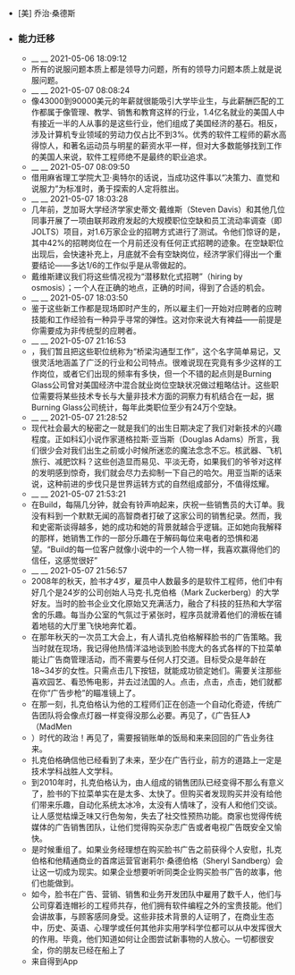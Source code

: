 - [美] 乔治·桑德斯
- ### 能力迁移
    - __ __ 2021-05-06 18:09:12
    - 所有的说服问题本质上都是领导力问题，所有的领导力问题本质上就是说服问题。
    - __ __ 2021-05-07 08:08:24
    - 像43000到90000美元的年薪就很能吸引大学毕业生，与此薪酬匹配的工作都属于像管理、教学、销售和教育这样的行业，1.4亿名就业的美国人中有接近一半的人从事的是这些行业，他们组成了美国经济的基石。相反，涉及计算机专业领域的劳动力仅占比不到3%。优秀的软件工程师的薪水高得惊人，和著名运动员与明星的薪资水平一样，但对大多数能够找到工作的美国人来说，软件工程师绝不是最终的职业追求。
    - __ __ 2021-05-07 08:09:50
    - 借用麻省理工学院大卫·奥特尔的话说，当成功这件事以“决策力、直觉和说服力”为标准时，勇于探索的人定将胜出。
    - __ __ 2021-05-07 18:03:28
    - 几年前，芝加哥大学经济学家史蒂文·戴维斯（Steven Davis）和其他几位同事开展了一项由联邦政府发起的大规模职位空缺和员工流动率调查（即JOLTS）项目，对1.6万家企业的招聘方式进行了测试。令他们惊讶的是，其中42%的招聘岗位在一个月前还没有任何正式招聘的迹象。在空缺职位出现后，会快速补充上，月底就不会有空缺岗位，经济学家们得出一个重要结论——多达1/6的工作似乎是从零做起的。
    - 戴维斯建议我们将这些情况视为“潜移默化式招聘”（hiring by osmosis）；一个人在正确的地点，正确的时间，得到了合适的机会。
    - __ __ 2021-05-07 18:03:50
    - 鉴于这些新工作都是现场即时产生的，所以雇主们一开始对应聘者的应聘技能和工作经验有一种异乎寻常的弹性。这对你来说大有裨益——前提是你需要成为非传统型的应聘者。
    - __ __ 2021-05-07 21:16:53
    - ，我们暂且把这些职位统称为“桥梁沟通型工作”，这个名字简单易记，又很灵活地涵盖了广泛的行业和公司特点。很难说现在究竟有多少这样的工作岗位，或者它们出现的频率有多快，但一个不错的起点则是Burning Glass公司曾对美国经济中混合就业岗位空缺状况做过粗略估计。这些职位需要将某些技术专长与大量非技术方面的洞察力有机结合在一起，据Burning Glass公司统计，每年此类职位至少有24万个空缺。
    - __ __ 2021-05-07 21:28:52
    - 现代社会最大的秘密之一就是我们的出生日期决定了我们对新技术的兴趣程度。正如科幻小说作家道格拉斯·亚当斯（Douglas Adams）所言，我们很少会对我们出生之前或小时候所迷恋的魔法念念不忘。核武器、飞机旅行、减肥饮料？这些创造显而易见、平淡无奇，如果我们的爷爷对这样的发明感到惊奇，我们就会尽力去抑制一下自己的哈欠。用亚当斯的话来说，这种前进的步伐只是世界运转方式的自然组成部分，不值得炫耀。
    - __ __ 2021-05-07 21:53:21
    - 在Build，每隔几分钟，就会有铃声响起来，庆祝一些销售员的大订单。我没有料到一个默默无闻的高智商者打破了这家公司的销售纪录。然而，我和史密斯谈得越多，她的成功和她的背景就越合乎逻辑。正如她向我解释的那样，她销售工作的一部分乐趣在于解码每位来电者的恐惧和渴望。“Build的每一位客户就像小说中的一个人物一样，我喜欢赢得他们的信任，这感觉很好”
    - __ __ 2021-05-07 21:56:57
    - 2008年的秋天，脸书才4岁，雇员中人数最多的是软件工程师，他们中有好几个是24岁的公司创始人马克·扎克伯格（Mark Zuckerberg）的大学好友。当时的脸书企业文化原始又充满活力，融合了科技的狂热和大学宿舍的乐趣。每当办公室的气氛过于紧张时，程序员就滑着他们的滑板在铺着地毯的大厅里飞快地奔忙着。
    - 在那年秋天的一次员工大会上，有人请扎克伯格解释脸书的广告策略。我当时就在现场，我记得他热情洋溢地谈到脸书庞大的各式各样的下拉菜单能让广告商管理活动，而不需要与任何人打交道。目标受众是年龄在18~34岁的女性。只需点击几下按钮，就能成功锁定她们。需要关注那些喜欢园艺、看恐怖电影，并去过法国的人。点击，点击，点击，她们就都在你“广告步枪”的瞄准镜上了。
    - 在那一刻，扎克伯格认为他的工程师们正在创造一个自动化奇迹，传统广告团队将会像点灯器一样变得没那么必要。再见了，《广告狂人》（MadMen
    - ）时代的政治！再见了，需要报销账单的饭局和来来回回的广告业务往来。
    - 扎克伯格确信他已经看到了未来，至少在广告行业，前方的道路上一定是技术学科战胜人文学科。
    - 到2010年时，扎克伯格认为，由人组成的销售团队已经变得不那么有意义了，脸书的下拉菜单实在是太多、太快了。但购买者发现购买并没有给他们带来乐趣，自动化系统太冰冷，太没有人情味了，没有人和他们交谈。让人感觉枯燥乏味又行色匆匆，失去了社交性预热功能。商家也觉得传统媒体的广告销售团队，让他们觉得购买杂志广告或者电视广告既安全又愉快。
    - 是时候重组了。如果业务经理想在购买脸书广告之前获得个人安慰，扎克伯格和他精通商业的首席运营官谢莉尔·桑德伯格（Sheryl Sandberg）会让这一切成为现实。如果企业想要听听同类企业购买脸书广告的故事，他们也能做到。
    - 如今，脸书在广告、营销、销售和业务开发团队中雇用了数千人，他们与公司穿着连帽衫的工程师共存，他们拥有软件编程之外的宝贵技能。他们会讲故事，与顾客感同身受。这些非技术背景的人证明了，在商业生态中，历史、英语、心理学或任何其他非实用学科学位都可以从中发挥很大的作用。毕竟，他们知道如何让企图尝试新事物的人放心。一切都很安全，你的朋友已经在船上了
    - 来自得到App
